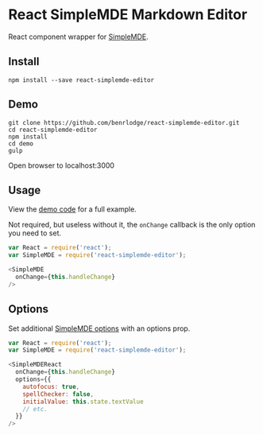 # React SimpleMDE Markdown Editor

React component wrapper for
[SimpleMDE](https://github.com/NextStepWebs/simplemde-markdown-editor).

## Install

```
npm install --save react-simplemde-editor
```

## Demo
```
git clone https://github.com/benrlodge/react-simplemde-editor.git
cd react-simplemde-editor
npm install
cd demo
gulp
```
Open browser to localhost:3000

## Usage
View the [demo code](https://github.com/benrlodge/react-simplemde-editor/tree/master/demo/scripts) for a full example.

Not required, but useless without it, the `onChange` callback is the only option you need to set.

```javascript
var React = require('react');
var SimpleMDE = require('react-simplemde-editor');

<SimpleMDE 
  onChange={this.handleChange}
/>
```

## Options
Set additional [SimpleMDE options](https://github.com/NextStepWebs/simplemde-markdown-editor#configuration) with an options prop.

```javascript
var React = require('react');
var SimpleMDE = require('react-simplemde-editor');

<SimpleMDEReact
  onChange={this.handleChange}
  options={{
    autofocus: true,
    spellChecker: false,
    initialValue: this.state.textValue
    // etc.
  }}
/>
```
